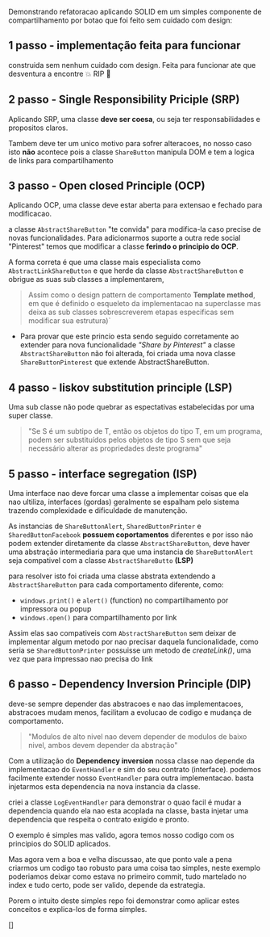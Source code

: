 

Demonstrando refatoracao aplicando SOLID em um simples componente de compartilhamento por botao que foi feito sem cuidado com design:


## 1 passo - implementação feita para funcionar
construida sem nenhum cuidado com design. Feita para funcionar ate que desventura a encontre :collision: RIP :open_hands:


## 2 passo - Single Responsibility Priciple (SRP)

Aplicando SRP, uma classe **deve ser coesa**, ou seja ter  responsabilidades e propositos claros.

Tambem deve ter um unico motivo para sofrer alteracoes, no nosso caso isto **não** acontece pois a classe ``ShareButton`` manipula DOM e tem a logica de links para compartilhamento


## 3 passo - Open closed Principle (OCP)

Aplicando OCP, uma classe deve estar aberta para extensao e fechado para modificacao.

a classe ``AbstractShareButton`` "te convida" para modifica-la caso precise de novas funcionalidades. Para adicionarmos suporte a outra rede social "Pinterest" temos que modificar a classe **ferindo o principio do OCP**.

A forma correta é que uma classe mais especialista como  ``AbstractLinkShareButton`` e que herde da classe `AbstractShareButton` e obrigue as suas sub classes a implementarem, 

 > Assim como o design pattern de comportamento **Template method**, em que é definido o esqueleto da implementacao na superclasse mas deixa as sub classes sobrescreverem etapas especificas sem modificar sua estrutura)`

* Para provar que este princio esta sendo seguido corretamente ao extender para nova funcionalidade *"Share by Pinterest"* a classe `AbstractShareButton` não foi alterada, foi criada uma nova classe `ShareButtonPinterest` que extende AbstractShareButton.


## 4 passo - liskov substitution principle (LSP)

Uma sub classe não pode quebrar as espectativas estabelecidas por uma super classe.
> "Se S é um subtipo de T, então os objetos do tipo T, em um programa, podem ser substituídos pelos objetos de tipo S sem que seja necessário alterar as propriedades deste programa"

## 5 passo - interface segregation (ISP)
Uma interface nao deve forcar uma classe a implementar coisas que ela nao ultiliza, interfaces (gordas) geralmente se espalham pelo sistema trazendo complexidade e dificuldade de manutenção.

As instancias de `ShareButtonAlert`, `SharedButtonPrinter` e `SharedButtonFacebook` **possuem coportamentos** diferentes e por isso não podem extender diretamente da classe `AbstractShareButton`, deve haver uma abstração intermediaria para que uma instancia de `ShareButtonAlert` seja compativel com a classe `AbstractShareButto` **(LSP)**

 para resolver isto foi criada uma classe abstrata extendendo a `AbstractShareButton` para cada comportamento diferente, como:

- `windows.print()` e `alert()` (function) no compartilhamento por impressora ou popup 
- `windows.open()` para compartilhamento por link

Assim elas sao compativeis com `AbstractShareButton` sem deixar de implementar algum metodo por nao precisar daquela funcionalidade, como seria se `SharedButtonPrinter` possuisse um metodo de *createLink()*, uma vez que para impressao nao precisa do link

## 6 passo - Dependency Inversion Principle (DIP)
deve-se sempre depender das abstracoes e nao das implementacoes, abstracoes mudam menos, facilitam a evolucao de codigo e mudança de comportamento.
> "Modulos de alto nivel nao devem depender de modulos de baixo nivel, ambos devem depender da abstração"

Com a utilização do **Dependency inversion** nossa classe nao depende da implementacao do `EventHandler` e sim do seu contrato (interface). podemos facilmente extender nosso `EventHandler` para outra implementacao. basta injetarmos esta dependencia na nova instancia da classe.

criei a classe `LogEventHandler` para demonstrar o quao facil é mudar a dependencia quando ela nao esta acoplada na classe, basta injetar uma dependencia que respeita o contrato exigido e pronto.

O exemplo é simples mas valido, agora temos nosso codigo com os principios do SOLID aplicados.

Mas agora vem a boa e velha discussao, ate que ponto vale a pena criarmos um codigo tao robusto para uma coisa tao simples, neste exemplo poderiamos deixar como estava no primeiro commit, tudo martelado no index e tudo certo, pode ser valido, depende da estrategia.

Porem o intuito deste simples repo foi demonstrar como aplicar estes conceitos e explica-los de forma simples.

[]